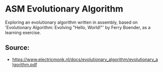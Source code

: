 # ASM Evolutionary Algorithm

Exploring an evolutionary algorithm written in assembly, based on 'Evolutionary Algorithm: Evolving "Hello, World!"' by Ferry Boender, as a learning exercise.

## Source:
- https://www.electricmonk.nl/docs/evolutionary_algorithm/evolutionary_algorithm.pdf
